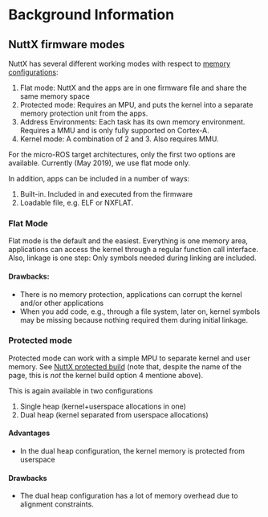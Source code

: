 # Background Information

## NuttX firmware modes

NuttX has several different working modes with respect to [memory configurations](http://www.nuttx.org/doku.php?id=wiki:nxinternal:memconfigs):
 
 1) Flat mode: NuttX and the apps are in one firmware file and share the same memory space
 2) Protected mode: Requires an MPU, and puts the kernel into a separate memory protection unit from the apps.
 3) Address Environments: Each task has its own memory environment. Requires a MMU and is only fully supported on Cortex-A.
 4) Kernel mode: A combination of 2 and 3. Also requires MMU.

 For the micro-ROS target architectures, only the first two options are available. Currently (May 2019), we use flat mode only.
 
In addition, apps can be included in a number of ways:

 1) Built-in. Included in and executed from the firmware
 2) Loadable file, e.g. ELF or NXFLAT.

### Flat Mode

Flat mode is the default and the easiest. Everything is one memory area, applications can access the kernel through a regular function call interface. Also, linkage is one step: Only symbols needed during linking are included.

#### Drawbacks:

 * There is no memory protection, applications can corrupt the kernel and/or other applications
 * When you add code, e.g., through a file system, later on, kernel symbols may be missing because nothing required them during initial linkage.


### Protected mode

Protected mode can work with a simple MPU to separate kernel and user memory. See [NuttX protected build](http://nuttx.org/doku.php?id=wiki:howtos:kernelbuild) (note that, despite the name of the page, this is *not* the kernel build option 4 mentione above).

This is again available in two configurations
 
  1) Single heap (kernel+userspace allocations in one)
  2) Dual heap (kernel separated from userspace allocations)

#### Advantages

 * In the dual heap configuration, the kernel memory is protected from userspace


#### Drawbacks

  * The dual heap configuration has a lot of memory overhead due to alignment constraints.


